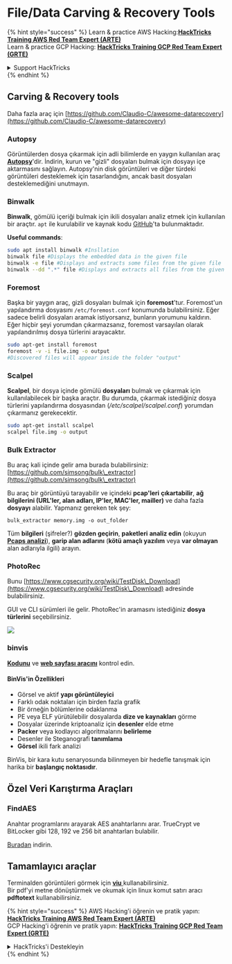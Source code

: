 # File/Data Carving & Recovery Tools

{% hint style="success" %}
Learn & practice AWS Hacking:<img src="/.gitbook/assets/arte.png" alt="" data-size="line">[**HackTricks Training AWS Red Team Expert (ARTE)**](https://training.hacktricks.xyz/courses/arte)<img src="/.gitbook/assets/arte.png" alt="" data-size="line">\
Learn & practice GCP Hacking: <img src="/.gitbook/assets/grte.png" alt="" data-size="line">[**HackTricks Training GCP Red Team Expert (GRTE)**<img src="/.gitbook/assets/grte.png" alt="" data-size="line">](https://training.hacktricks.xyz/courses/grte)

<details>

<summary>Support HackTricks</summary>

* Check the [**subscription plans**](https://github.com/sponsors/carlospolop)!
* **Join the** 💬 [**Discord group**](https://discord.gg/hRep4RUj7f) or the [**telegram group**](https://t.me/peass) or **follow** us on **Twitter** 🐦 [**@hacktricks\_live**](https://twitter.com/hacktricks\_live)**.**
* **Share hacking tricks by submitting PRs to the** [**HackTricks**](https://github.com/carlospolop/hacktricks) and [**HackTricks Cloud**](https://github.com/carlospolop/hacktricks-cloud) github repos.

</details>
{% endhint %}

## Carving & Recovery tools

Daha fazla araç için [https://github.com/Claudio-C/awesome-datarecovery](https://github.com/Claudio-C/awesome-datarecovery)

### Autopsy

Görüntülerden dosya çıkarmak için adli bilimlerde en yaygın kullanılan araç [**Autopsy**](https://www.autopsy.com/download/)'dir. İndirin, kurun ve "gizli" dosyaları bulmak için dosyayı içe aktarmasını sağlayın. Autopsy'nin disk görüntüleri ve diğer türdeki görüntüleri desteklemek için tasarlandığını, ancak basit dosyaları desteklemediğini unutmayın.

### Binwalk <a href="#binwalk" id="binwalk"></a>

**Binwalk**, gömülü içeriği bulmak için ikili dosyaları analiz etmek için kullanılan bir araçtır. `apt` ile kurulabilir ve kaynak kodu [GitHub](https://github.com/ReFirmLabs/binwalk)'ta bulunmaktadır.

**Useful commands**:
```bash
sudo apt install binwalk #Insllation
binwalk file #Displays the embedded data in the given file
binwalk -e file #Displays and extracts some files from the given file
binwalk --dd ".*" file #Displays and extracts all files from the given file
```
### Foremost

Başka bir yaygın araç, gizli dosyaları bulmak için **foremost**'tur. Foremost'un yapılandırma dosyasını `/etc/foremost.conf` konumunda bulabilirsiniz. Eğer sadece belirli dosyaları aramak istiyorsanız, bunların yorumunu kaldırın. Eğer hiçbir şeyi yorumdan çıkarmazsanız, foremost varsayılan olarak yapılandırılmış dosya türlerini arayacaktır.
```bash
sudo apt-get install foremost
foremost -v -i file.img -o output
#Discovered files will appear inside the folder "output"
```
### **Scalpel**

**Scalpel**, bir dosya içinde gömülü **dosyaları** bulmak ve çıkarmak için kullanılabilecek bir başka araçtır. Bu durumda, çıkarmak istediğiniz dosya türlerini yapılandırma dosyasından (_/etc/scalpel/scalpel.conf_) yorumdan çıkarmanız gerekecektir.
```bash
sudo apt-get install scalpel
scalpel file.img -o output
```
### Bulk Extractor

Bu araç kali içinde gelir ama burada bulabilirsiniz: [https://github.com/simsong/bulk\_extractor](https://github.com/simsong/bulk\_extractor)

Bu araç bir görüntüyü tarayabilir ve içindeki **pcap'leri** **çıkartabilir**, **ağ bilgilerini (URL'ler, alan adları, IP'ler, MAC'ler, mailler)** ve daha fazla **dosyayı** alabilir. Yapmanız gereken tek şey:
```
bulk_extractor memory.img -o out_folder
```
Tüm **bilgileri** (şifreler?) **gözden geçirin**, **paketleri** **analiz edin** (okuyun [**Pcaps analizi**](../pcap-inspection/)), **garip alan adlarını** (**kötü amaçlı yazılım** veya **var olmayan** alan adlarıyla ilgili) arayın.

### PhotoRec

Bunu [https://www.cgsecurity.org/wiki/TestDisk\_Download](https://www.cgsecurity.org/wiki/TestDisk\_Download) adresinde bulabilirsiniz.

GUI ve CLI sürümleri ile gelir. PhotoRec'in aramasını istediğiniz **dosya türlerini** seçebilirsiniz.

![](<../../../.gitbook/assets/image (524).png>)

### binvis

[**Kodunu**](https://code.google.com/archive/p/binvis/) ve [**web sayfası aracını**](https://binvis.io/#/) kontrol edin.

#### BinVis'in Özellikleri

* Görsel ve aktif **yapı görüntüleyici**
* Farklı odak noktaları için birden fazla grafik
* Bir örneğin bölümlerine odaklanma
* PE veya ELF yürütülebilir dosyalarda **dize ve kaynakları** görme
* Dosyalar üzerinde kriptoanaliz için **desenler** elde etme
* **Packer** veya kodlayıcı algoritmalarını **belirleme**
* Desenler ile Steganografi **tanımlama**
* **Görsel** ikili fark analizi

BinVis, bir kara kutu senaryosunda bilinmeyen bir hedefle tanışmak için harika bir **başlangıç noktasıdır**.

## Özel Veri Karıştırma Araçları

### FindAES

Anahtar programlarını arayarak AES anahtarlarını arar. TrueCrypt ve BitLocker gibi 128, 192 ve 256 bit anahtarları bulabilir.

[Buradan](https://sourceforge.net/projects/findaes/) indirin.

## Tamamlayıcı araçlar

Terminalden görüntüleri görmek için [**viu** ](https://github.com/atanunq/viu) kullanabilirsiniz.\
Bir pdf'yi metne dönüştürmek ve okumak için linux komut satırı aracı **pdftotext** kullanabilirsiniz.

{% hint style="success" %}
AWS Hacking'i öğrenin ve pratik yapın:<img src="/.gitbook/assets/arte.png" alt="" data-size="line">[**HackTricks Training AWS Red Team Expert (ARTE)**](https://training.hacktricks.xyz/courses/arte)<img src="/.gitbook/assets/arte.png" alt="" data-size="line">\
GCP Hacking'i öğrenin ve pratik yapın: <img src="/.gitbook/assets/grte.png" alt="" data-size="line">[**HackTricks Training GCP Red Team Expert (GRTE)**<img src="/.gitbook/assets/grte.png" alt="" data-size="line">](https://training.hacktricks.xyz/courses/grte)

<details>

<summary>HackTricks'i Destekleyin</summary>

* [**abonelik planlarını**](https://github.com/sponsors/carlospolop) kontrol edin!
* **💬 [**Discord grubuna**](https://discord.gg/hRep4RUj7f) veya [**telegram grubuna**](https://t.me/peass) katılın ya da **Twitter'da** 🐦 [**@hacktricks\_live**](https://twitter.com/hacktricks\_live)**'i takip edin.**
* **Hacking ipuçlarını paylaşmak için** [**HackTricks**](https://github.com/carlospolop/hacktricks) ve [**HackTricks Cloud**](https://github.com/carlospolop/hacktricks-cloud) github reposuna PR gönderin.

</details>
{% endhint %}
